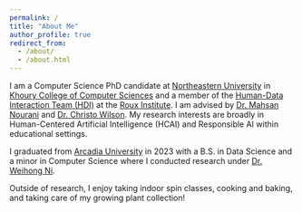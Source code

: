 ```yaml
---
permalink: /
title: "About Me"
author_profile: true
redirect_from: 
  - /about/
  - /about.html
---
```


I am a Computer Science PhD candidate at [Northeastern University](https://www.northeastern.edu/) in [Khoury College of Computer Sciences](https://www.khoury.northeastern.edu/) and a member of the [Human-Data Interaction Team (HDI)](https://humandatainteraction.sites.northeastern.edu/) at the [Roux Institute](https://roux.northeastern.edu/). I am advised by [Dr. Mahsan Nourani](https://mahsan.page/#/About%20Me) and [Dr. Christo Wilson](https://cbw.sh/). My research interests are broadly in Human-Centered Artificial Intelligence (HCAI) and Responsible AI within educational settings.

I graduated from [Arcadia University](https://www.arcadia.edu/) in 2023 with a B.S. in Data Science and a minor in Computer Science where I conducted research under [Dr. Weihong Ni](https://www.arcadia.edu/faculty-and-staff/weihong-ni/).

Outside of research, I enjoy taking indoor spin classes, cooking and baking, and taking care of my growing plant collection!

